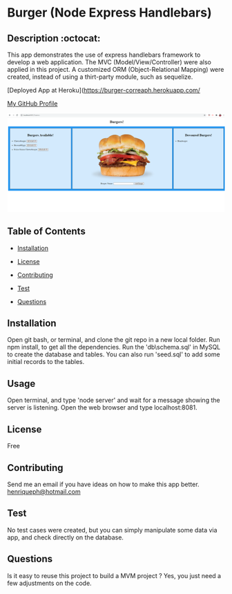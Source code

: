 # Burger (Node Express Handlebars)

## Description :octocat:

This app demonstrates the use of express handlebars framework to develop a web application. The MVC (Model/View/Controller) were also applied in this project. 
A customized ORM (Object-Relational Mapping) were created, instead of using a thirt-party module, such as sequelize.

[Deployed App at Heroku](https://burger-correaph.herokuapp.com/

[My GitHub Profile](https://github.com/correaph)

![image](screenshot.png)

## Table of Contents

* [Installation](#installation)

* [License](#license)

* [Contributing](#contributing)

* [Test](#test)

* [Questions](#questions)

## Installation

Open git bash, or terminal, and clone the git repo in a new local folder. Run npm install, to get all the dependencies. 
Run the 'db\schema.sql' in MySQL to create the database and tables. You can also run 'seed.sql' to add some initial records to the tables.

## Usage

Open terminal, and type 'node server' and wait for a message showing the server is listening. Open the web browser and type localhost:8081.

## License

Free

## Contributing

Send me an email if you have ideas on how to make this app better. 
<henriqueph@hotmail.com>

## Test

No test cases were created, but you can simply manipulate some data via app, and check directly on the database.

## Questions

Is it easy to reuse this project to build a MVM project ? Yes, you just need a few adjustments on the code.
